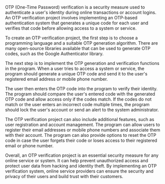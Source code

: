 OTP (One-Time Password) verification is a security measure used to authenticate a user's identity during online transactions or account logins. An OTP verification project involves implementing an OTP-based authentication system that generates a unique code for each user and verifies that code before allowing access to a system or service.

To create an OTP verification project, the first step is to choose a programming language and a suitable OTP generation algorithm. There are many open-source libraries available that can be used to generate OTP codes, such as the Google Authenticator library.

The next step is to implement the OTP generation and verification functions in the program. When a user tries to access a system or service, the program should generate a unique OTP code and send it to the user's registered email address or mobile phone number.

The user then enters the OTP code into the program to verify their identity. The program should compare the user's entered code with the generated OTP code and allow access only if the codes match. If the codes do not match or the user enters an incorrect code multiple times, the program should lock the user's account or send an alert to the system administrator.

The OTP verification project can also include additional features, such as user registration and account management. The program can allow users to register their email addresses or mobile phone numbers and associate them with their account. The program can also provide options to reset the OTP code in case the user forgets their code or loses access to their registered email or phone number.

Overall, an OTP verification project is an essential security measure for any online service or system. It can help prevent unauthorized access and protect user data from hacking and identity theft. By implementing an OTP verification system, online service providers can ensure the security and privacy of their users and build trust with their customers.
